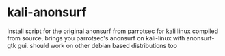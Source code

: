 # kali-anonsurf
Install script for the original anonsurf from parrotsec for kali linux
compiled from source, brings you parrotsec's anonsurf on kali-linux
with anonsurf-gtk gui.
should work on other debian based distributions too
